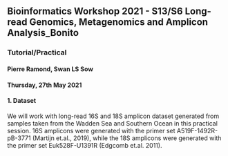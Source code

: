 ## Bioinformatics Workshop 2021 - S13/S6 Long-read Genomics, Metagenomics and Amplicon Analysis_Bonito
### Tutorial/Practical

#### Pierre Ramond, Swan LS Sow
#### Thursday, 27th May 2021

#### 1. Dataset
We will work with long-read 16S and 18S amplicon dataset generated from samples taken from the Wadden Sea and Southern Ocean in this practical session. 16S amplicons were generated with the primer set A519F-1492R-pB-3771 (Martijn et.al., 2019), while the 18S amplicons were generated with the primer set Euk528F-U1391R (Edgcomb et.al. 2011). 
